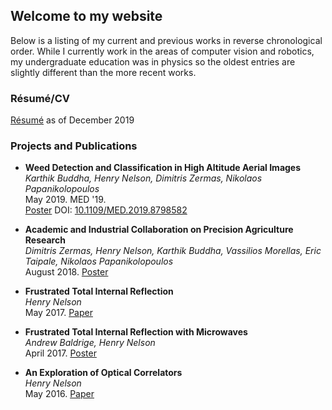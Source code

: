 ## Welcome to my website

Below is a listing of my current and previous works in reverse chronological order. While I currently work in the areas of computer vision and robotics, my undergraduate education was in physics so the oldest entries are slightly different than the more recent works.

### Résumé/CV

[Résumé](resume.pdf) as of December 2019

### Projects and Publications

- **Weed Detection and Classification in High Altitude Aerial Images**  
  _Karthik Buddha, Henry Nelson, Dimitris Zermas, Nikolaos Papanikolopoulos_  
  May 2019. MED '19.  
  [Poster](publications/posters/weedpipeline.pdf) DOI: [10.1109/MED.2019.8798582](https://doi-org.ezp1.lib.umn.edu/10.1109/MED.2019.8798582)

- **Academic and Industrial Collaboration on Precision Agriculture Research**  
  _Dimitris Zermas, Henry Nelson, Karthik Buddha, Vassilios Morellas, Eric Taipale, Nikolaos Papanikolopoulos_  
  August 2018. [Poster](publications/posters/MnCGA2018.pdf)
  
- **Frustrated Total Internal Reflection**  
  _Henry Nelson_  
  May 2017. [Paper](publications/papers/Evanescent_Microwaves.pdf)

- **Frustrated Total Internal Reflection with Microwaves**  
  _Andrew Baldrige, Henry Nelson_  
  April 2017. [Poster](publications/posters/EvanescentMicrowaves.pdf)

- **An Exploration of Optical Correlators**  
  _Henry Nelson_  
  May 2016. [Paper](publications/papers/FraunhofferConvolution.pdf)
